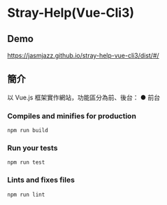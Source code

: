 # Stray-Help(Vue-Cli3)

## Demo

https://jasmjazz.github.io/stray-help-vue-cli3/dist/#/


## 簡介

以 Vue.js 框架實作網站，功能區分為前、後台：
● 前台


### Compiles and minifies for production
```
npm run build
```

### Run your tests
```
npm run test
```

### Lints and fixes files
```
npm run lint
```
